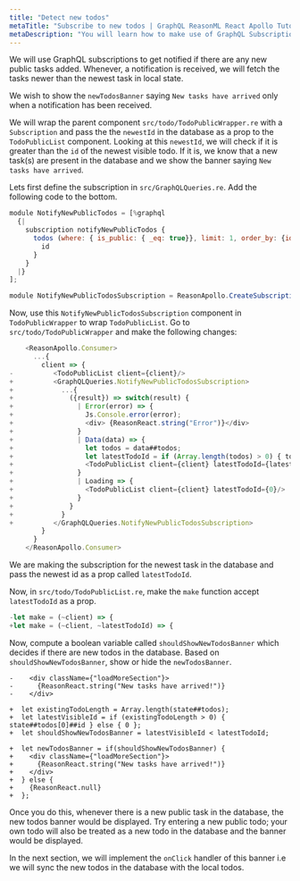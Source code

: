 ```yaml
---
title: "Detect new todos"
metaTitle: "Subscribe to new todos | GraphQL ReasonML React Apollo Tutorial"
metaDescription: "You will learn how to make use of GraphQL Subscriptions to get notified whenever a new todo comes in your app"
---
```


We will use GraphQL subscriptions to get notified if there are any new public tasks added. Whenever, a notification is received, we will fetch the tasks newer than the newest task in local state.

We wish to show the `newTodosBanner` saying `New tasks have arrived` only when a notification has been received.

We will wrap the parent component `src/todo/TodoPublicWrapper.re` with a `Subscription` and pass the the `newestId` in the database as a prop to the `TodoPublicList` component. Looking at this `newestId`, we will check if it is greater than the `id` of the newest visible todo. If it is, we know that a new task(s) are present in the database and we show the banner saying `New tasks have arrived`.

Lets first define the subscription in `src/GraphQLQueries.re`. Add the following code to the bottom.

```js
module NotifyNewPublicTodos = [%graphql
  {|
    subscription notifyNewPublicTodos {
      todos (where: { is_public: { _eq: true}}, limit: 1, order_by: {id: desc }) {
        id
      }
    }
  |}
];

module NotifyNewPublicTodosSubscription = ReasonApollo.CreateSubscription(NotifyNewPublicTodos);
```

Now, use this `NotifyNewPublicTodosSubscription` component in `TodoPublicWrapper` to wrap `TodoPublicList`. Go to `src/todo/TodoPublicWrapper` and make the following changes:

```js
    <ReasonApollo.Consumer>
      ...{
        client => {
-          <TodoPublicList client={client}/>
+          <GraphQLQueries.NotifyNewPublicTodosSubscription>
+            ...{
+              ({result}) => switch(result) {
+                | Error(error) => {
+                  Js.Console.error(error);
+                  <div> {ReasonReact.string("Error")}</div>
+                }
+                | Data(data) => {
+                  let todos = data##todos;
+                  let latestTodoId = if (Array.length(todos) > 0) { todos[0]##id } else { 0 };
+                  <TodoPublicList client={client} latestTodoId={latestTodoId}/>
+                }
+                | Loading => {
+                  <TodoPublicList client={client} latestTodoId={0}/>
+                }
+              }
+            }
+          </GraphQLQueries.NotifyNewPublicTodosSubscription>
        }
      }
    </ReasonApollo.Consumer>
```

We are making the subscription for the newest task in the database and pass the newest id as a prop called `latestTodoId`.

Now, in `src/todo/TodoPublicList.re`, make the `make` function accept `latestTodoId` as a prop.

```js
-let make = (~client) => {
+let make = (~client, ~latestTodoId) => {
```

Now, compute a boolean variable called `shouldShowNewTodosBanner` which decides if there are new todos in the database. Based on `shouldShowNewTodosBanner`, show or hide the `newTodosBanner`.

```
-    <div className={"loadMoreSection"}>
-      {ReasonReact.string("New tasks have arrived!")}
-    </div>

+  let existingTodoLength = Array.length(state##todos);
+  let latestVisibleId = if (existingTodoLength > 0) { state##todos[0]##id } else { 0 };
+  let shouldShowNewTodosBanner = latestVisibleId < latestTodoId;

+  let newTodosBanner = if(shouldShowNewTodosBanner) {
+    <div className={"loadMoreSection"}>
+      {ReasonReact.string("New tasks have arrived!")}
+    </div>
+  } else {
+    {ReasonReact.null}
+  };
```

Once you do this, whenever there is a new public task in the database, the new todos banner would be displayed. Try entering a new public todo; your own todo will also be treated as a new todo in the database and the banner would be displayed.

In the next section, we will implement the `onClick` handler of this banner i.e we will sync the new todos in the database with the local todos.
